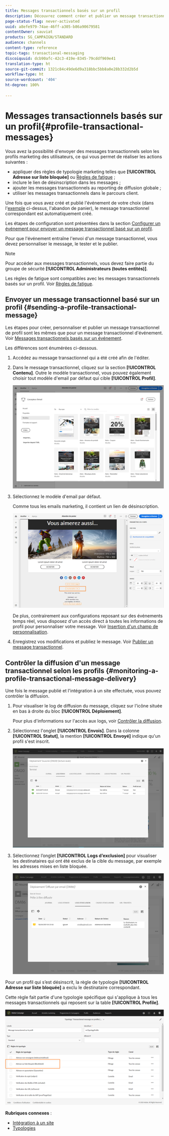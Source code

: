 ```yaml
---
title: Messages transactionnels basés sur un profil
description: Découvrez comment créer et publier un message transactionnel basé sur un profil.
page-status-flag: never-activated
uuid: a8efe979-74ae-46ff-a305-b86a90679581
contentOwner: sauviat
products: SG_CAMPAIGN/STANDARD
audience: channels
content-type: reference
topic-tags: transactional-messaging
discoiquuid: dcb90afc-42c3-419e-8345-79cddf969e41
translation-type: ht
source-git-commit: 1321c84c49de6d9a318bbc5bb8a0e28b332d2b5d
workflow-type: ht
source-wordcount: '404'
ht-degree: 100%

---
```



# Messages transactionnels basés sur un profil{#profile-transactional-messages}

Vous avez la possibilité d&#39;envoyer des messages transactionnels selon les profils marketing des utilisateurs, ce qui vous permet de réaliser les actions suivantes :

* appliquer des règles de typologie marketing telles que **[!UICONTROL Adresse sur liste bloquée]** ou [Règles de fatigue](../../sending/using/fatigue-rules.md) ;
* inclure le lien de désinscription dans les messages ;
* ajouter les messages transactionnels au reporting de diffusion globale ;
* utiliser les messages transactionnels dans le parcours client.

Une fois que vous avez créé et publié l&#39;événement de votre choix (dans l&#39;[exemple](../../channels/using/getting-started-with-transactional-msg.md#transactional-messaging-operating-principle) ci-dessus, l&#39;abandon de panier), le message transactionnel correspondant est automatiquement créé.

Les étapes de configuration sont présentées dans la section [Configurer un événement pour envoyer un message transactionnel basé sur un profil](../../administration/using/configuring-transactional-messaging.md#use-case--configuring-an-event-to-send-a-transactional-message).

Pour que l&#39;événement entraîne l&#39;envoi d&#39;un message transactionnel, vous devez personnaliser le message, le tester et le publier.

>[!NOTE]
>
>Pour accéder aux messages transactionnels, vous devez faire partie du groupe de sécurité **[!UICONTROL Administrateurs (toutes entités)]**.
>
>Les règles de fatigue sont compatibles avec les messages transactionnels basés sur un profil. Voir [Règles de fatigue](../../sending/using/fatigue-rules.md).

## Envoyer un message transactionnel basé sur un profil       {#sending-a-profile-transactional-message}

Les étapes pour créer, personnaliser et publier un message transactionnel de profil sont les mêmes que pour un message transactionnel d&#39;événement. Voir [Messages transactionnels basés sur un événement](../../channels/using/event-transactional-messages.md).

Les différences sont énumérées ci-dessous.

1. Accédez au message transactionnel qui a été créé afin de l&#39;éditer.
1. Dans le message transactionnel, cliquez sur la section **[!UICONTROL Contenu]**. Outre le modèle transactionnel, vous pouvez également choisir tout modèle d&#39;email par défaut qui cible **[!UICONTROL Profil]**.

   ![](assets/message-center_marketing_templates.png)

1. Sélectionnez le modèle d&#39;email par défaut.

   Comme tous les emails marketing, il contient un lien de désinscription.

   ![](assets/message-center_marketing_perso_unsubscription.png)

   De plus, contrairement aux configurations reposant sur des événements temps réel, vous disposez d&#39;un accès direct à toutes les informations de profil pour personnaliser votre message. Voir [Insertion d&#39;un champ de personnalisation](../../designing/using/personalization.md#inserting-a-personalization-field).

1. Enregistrez vos modifications et publiez le message. Voir [Publier un message transactionnel](../../channels/using/event-transactional-messages.md#publishing-a-transactional-message).

## Contrôler la diffusion d&#39;un message transactionnel selon les profils       {#monitoring-a-profile-transactional-message-delivery}

Une fois le message publié et l&#39;intégration à un site effectuée, vous pouvez contrôler la diffusion.

1. Pour visualiser le log de diffusion du message, cliquez sur l&#39;icône située en bas à droite du bloc **[!UICONTROL Déploiement]**.

   Pour plus d&#39;informations sur l&#39;accès aux logs, voir [Contrôler la diffusion](../../sending/using/monitoring-a-delivery.md).

1. Sélectionnez l&#39;onglet **[!UICONTROL Envois]**. Dans la colonne **[!UICONTROL Statut]**, la mention **[!UICONTROL Envoyé]** indique qu&#39;un profil s&#39;est inscrit.

   ![](assets/message-center_marketing_sending_logs.png)

1. Sélectionnez l’onglet **[!UICONTROL Logs d’exclusion]** pour visualiser les destinataires qui ont été exclus de la cible du message, par exemple les adresses mises en liste bloquée.

   ![](assets/message-center_marketing_exclusion_logs.png)

Pour un profil qui s’est désinscrit, la règle de typologie **[!UICONTROL Adresse sur liste bloquée]** a exclu le destinataire correspondant.

Cette règle fait partie d&#39;une typologie spécifique qui s&#39;applique à tous les messages transactionnels qui reposent sur la table **[!UICONTROL Profile]**.

![](assets/message-center_marketing_typology.png)

**Rubriques connexes** :

* [Intégration à un site](../../administration/using/configuring-transactional-messaging.md#integrating-the-triggering-of-the-event-in-a-website)
* [Typologies](../../sending/using/about-typology-rules.md)
